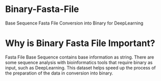 # Binary-Fasta-File
Base Sequence Fasta File Conversion into Binary for DeepLearning

# Why is Binary Fasta File Important?
Fasta File Base Sequence contains base information as string. There are some sequence analysis with bioinformatics tools that require binary as input, such as DeepLearning. This dataset helps speed up the process of the preparation of the data in conversion into binary. 
